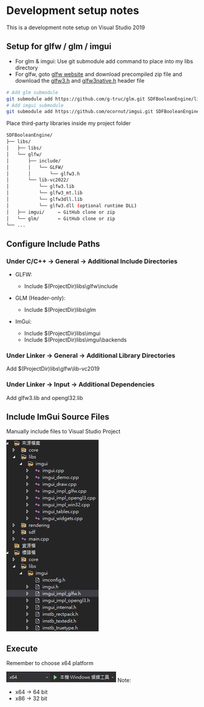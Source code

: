 # Development setup notes

This is a development note setup on Visual Studio 2019
## Setup for glfw / glm / imgui
* For glm & imgui: Use git submodule add command to place into my libs directory
* For glfw, goto [glfw website](https://www.glfw.org/download.html) and download precompiled zip file and download the [glfw3.h](https://github.com/glfw/glfw/blob/master/include/GLFW/glfw3.h) and [glfw3native.h](https://github.com/glfw/glfw/blob/master/include/GLFW/glfw3native.h) header file
```bash
# Add glm submodule
git submodule add https://github.com/g-truc/glm.git SDFBooleanEngine/libs/glm
# Add imgui submodule
git submodule add https://github.com/ocornut/imgui.git SDFBooleanEngine/libs/imgui
```
Place third-party libraries inside my project folder

```bash
SDFBooleanEngine/
├── libs/
│   ├── libs/
│   └── glfw/
│       ├── include/
│       │   └── GLFW/
│       │       └── glfw3.h
│       └── lib-vc2022/
│           └── glfw3.lib
│           └── glfw3_mt.lib
│           └── glfw3dll.lib
│           └── glfw3.dll (optional runtime DLL)
│   ├── imgui/     ← GitHub clone or zip
│   └── glm/       ← GitHub clone or zip
└── ...
```

## Configure Include Paths
### Under C/C++ → General → Additional Include Directories

* GLFW:
    * Include $(ProjectDir)libs\glfw\include


* GLM (Header-only):
    * Include $(ProjectDir)libs\glm

* ImGui:
    * Include $(ProjectDir)libs\imgui
    * Include $(ProjectDir)libs\imgui\backends

### Under Linker → General → Additional Library Directories
Add $(ProjectDir)libs\glfw\lib-vc2019
### Under Linker → Input → Additional Dependencies
Add glfw3.lib and opengl32.lib

## Include ImGui Source Files
Manually include files to Visual Studio Project

![alt text](image.png)

## Execute
Remember to choose x64 platform

![alt text](image-1.png)
Note:
* x64 -> 64 bit
* x86 -> 32 bit